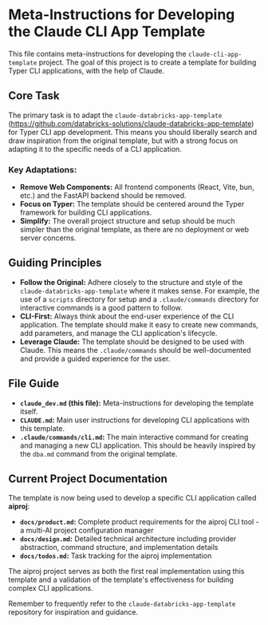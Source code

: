 # Meta-Instructions for Developing the Claude CLI App Template

This file contains meta-instructions for developing the `claude-cli-app-template` project. The goal of this project is to create a template for building Typer CLI applications, with the help of Claude.

## Core Task

The primary task is to adapt the `claude-databricks-app-template` (https://github.com/databricks-solutions/claude-databricks-app-template) for Typer CLI app development. This means you should liberally search and draw inspiration from the original template, but with a strong focus on adapting it to the specific needs of a CLI application.

### Key Adaptations:

*   **Remove Web Components:** All frontend components (React, Vite, bun, etc.) and the FastAPI backend should be removed.
*   **Focus on Typer:** The template should be centered around the Typer framework for building CLI applications.
*   **Simplify:** The overall project structure and setup should be much simpler than the original template, as there are no deployment or web server concerns.

## Guiding Principles

*   **Follow the Original:** Adhere closely to the structure and style of the `claude-databricks-app-template` where it makes sense. For example, the use of a `scripts` directory for setup and a `.claude/commands` directory for interactive commands is a good pattern to follow.
*   **CLI-First:** Always think about the end-user experience of the CLI application. The template should make it easy to create new commands, add parameters, and manage the CLI application's lifecycle.
*   **Leverage Claude:** The template should be designed to be used with Claude. This means the `.claude/commands` should be well-documented and provide a guided experience for the user.

## File Guide

*   **`claude_dev.md` (this file):** Meta-instructions for developing the template itself.
*   **`CLAUDE.md`:** Main user instructions for developing CLI applications with this template.
*   **`.claude/commands/cli.md`:** The main interactive command for creating and managing a new CLI application. This should be heavily inspired by the `dba.md` command from the original template.

## Current Project Documentation

The template is now being used to develop a specific CLI application called **aiproj**:

*   **`docs/product.md`:** Complete product requirements for the aiproj CLI tool - a multi-AI project configuration manager
*   **`docs/design.md`:** Detailed technical architecture including provider abstraction, command structure, and implementation details
*   **`docs/todos.md`:** Task tracking for the aiproj implementation

The aiproj project serves as both the first real implementation using this template and a validation of the template's effectiveness for building complex CLI applications.

Remember to frequently refer to the `claude-databricks-app-template` repository for inspiration and guidance.
